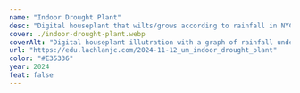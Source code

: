 ```yaml
---
name: "Indoor Drought Plant"
desc: "Digital houseplant that wilts/grows according to rainfall in NYC."
cover: ./indoor-drought-plant.webp
coverAlt: "Digital houseplant illutration with a graph of rainfall under it"
url: "https://edu.lachlanjc.com/2024-11-12_um_indoor_drought_plant"
color: "#E35336"
year: 2024
feat: false
---
```

